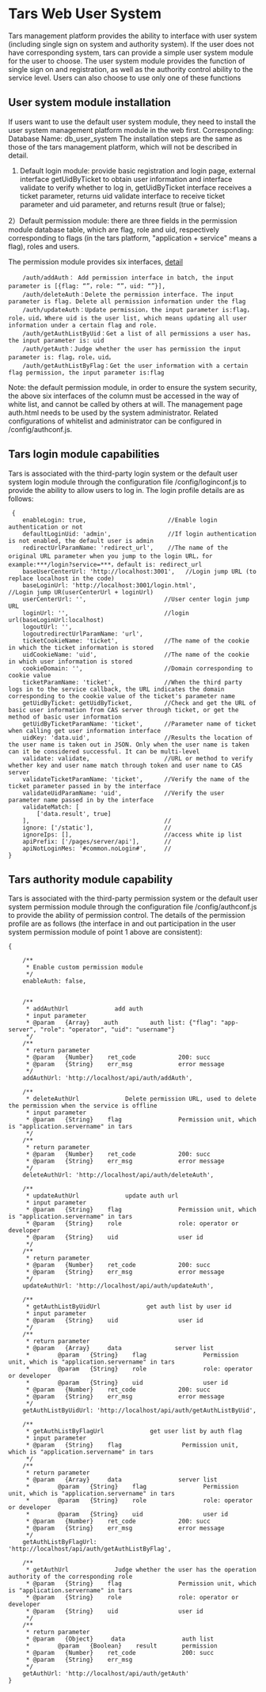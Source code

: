 # Tars Web User System

Tars management platform provides the ability to interface with user system (including single sign on system and authority system). If the user does not have corresponding system, tars can provide a simple user system module for the user to choose. The user system module provides the function of single sign on and registration, as well as the authority control ability to the service level. Users can also choose to use only one of these functions

## User system module installation

If users want to use the default user system module, they need to install the user system management platform module in the web first. Corresponding: Database Name: db\_user\_system 
The installation steps are the same as those of the tars management platform, which will not be described in detail.

1) Default login module: provide basic registration and login page, external interface getUidByTicket to obtain user information and interface validate to verify whether to log in, getUidByTicket interface receives a ticket parameter, returns uid validate interface to receive ticket parameter and uid parameter, and returns result (true or false);

2）Default permission module: there are three fields in the permission module database table, which are flag, role and uid, respectively corresponding to flags (in the tars platform, "application + service" means a flag), roles and users.


The permission module provides six interfaces, [detail](../installation/web.md)

```text
    /auth/addAuth： Add permission interface in batch, the input parameter is [{flag: “”，role: “”，uid: “”}],
    /auth/deleteAuth：Delete the permission interface. The input parameter is flag. Delete all permission information under the flag
    /auth/updateAuth：Update permission，the input parameter is:flag，role，uid，Where uid is the user list, which means updating all user information under a certain flag and role.
    /auth/getAuthListByUid：Get a list of all permissions a user has，the input parameter is: uid
    /auth/getAuth：Judge whether the user has permission the input parameter is: flag，role，uid。
    /auth/getAuthListByFlag：Get the user information with a certain flag permission, the input parameter is:flag
```

Note: the default permission module, in order to ensure the system security, the above six interfaces of the column must be accessed in the way of white list, and cannot be called by others at will. The management page auth.html needs to be used by the system administrator. Related configurations of whitelist and administrator can be configured in /config/authconf.js.

## Tars login module capabilities

Tars is associated with the third-party login system or the default user system login module through the configuration file /config/loginconf.js to provide the ability to allow users to log in. The login profile details are as follows:

```text
 {
    enableLogin: true,                       //Enable login authentication or not
    defaultLoginUid: 'admin',                //If login authentication is not enabled, the default user is admin
    redirectUrlParamName: 'redirect_url',    //The name of the original URL parameter when you jump to the login URL，for example:***/login?service=***，default is: redirect_url
    baseUserCenterUrl: 'http://localhost:3001',   //Login jump URL (to replace localhost in the code)
    baseLoginUrl: 'http://localhost:3001/login.html',                 //Login jump UR(userCenterUrl + loginUrl)
    userCenterUrl: '',                      //User center login jump URL
    loginUrl: '',                           //login url(baseLoginUrl:localhost)
    logoutUrl: '',
    logoutredirectUrlParamName: 'url',
    ticketCookieName: 'ticket',             //The name of the cookie in which the ticket information is stored
    uidCookieName: 'uid',                   //The name of the cookie in which user information is stored
    cookieDomain: '',                       //Domain corresponding to cookie value
    ticketParamName: 'ticket',              //When the third party logs in to the service callback, the URL indicates the domain corresponding to the cookie value of the ticket's parameter name
    getUidByTicket: getUidByTicket,         //Check and get the URL of basic user information from CAS server through ticket, or get the method of basic user information
    getUidByTicketParamName: 'ticket',      //Parameter name of ticket when calling get user information interface
    uidKey: 'data.uid',                     //Results the location of the user name is taken out in JSON. Only when the user name is taken can it be considered successful. It can be multi-level
    validate: validate,                     //URL or method to verify whether key and user name match through token and user name to CAS server
    validateTicketParamName: 'ticket',      //Verify the name of the ticket parameter passed in by the interface
    validateUidParamName: 'uid',            //Verify the user parameter name passed in by the interface
    validateMatch: [
        ['data.result', true]
    ],                                      //
    ignore: ['/static'],                    //
    ignoreIps: [],                          //access white ip list
    apiPrefix: ['/pages/server/api'],       //
    apiNotLoginMes: '#common.noLogin#',     //
}
```

## Tars authority module capability

Tars is associated with the third-party permission system or the default user system permission module through the configuration file /config/authconf.js to provide the ability of permission control. The details of the permission profile are as follows (the interface in and out participation in the user system permission module of point 1 above are consistent):

```text
{

    /**
     * Enable custom permission module
     */
    enableAuth: false,

    
    /**
     * addAuthUrl             add auth
     * input parameter 
     * @param   {Array}    auth         auth list: {"flag": "app-server", "role": "operator", "uid": "username"}
     */
    /**
     * return parameter
     * @param   {Number}    ret_code            200: succ
     * @param   {String}    err_msg             error message
     */
    addAuthUrl: 'http://localhost/api/auth/addAuth',

    /**
     * deleteAuthUrl             Delete permission URL, used to delete the permission when the service is offline
     * input parameter
     * @param   {String}    flag                Permission unit, which is "application.servername" in tars
     */
    /**
     * return parameter
     * @param   {Number}    ret_code            200: succ
     * @param   {String}    err_msg             error message
     */
    deleteAuthUrl: 'http://localhost/api/auth/deleteAuth',

    /**
     * updateAuthUrl             update auth url
     * input parameter
     * @param   {String}    flag                Permission unit, which is "application.servername" in tars
     * @param   {String}    role                role: operator or developer
     * @param   {String}    uid                 user id
     */
    /**
     * return parameter
     * @param   {Number}    ret_code            200: succ
     * @param   {String}    err_msg             error message
     */
    updateAuthUrl: 'http://localhost/api/auth/updateAuth',

    /**
     * getAuthListByUidUrl             get auth list by user id
     * input parameter
     * @param   {String}    uid                 user id
     */
    /**
     * return parameter
     * @param   {Array}     data               server list
     *        @param   {String}    flag                Permission unit, which is "application.servername" in tars
     *        @param   {String}    role                role: operator or developer
     *        @param   {String}    uid                 user id
     * @param   {Number}    ret_code            200: succ
     * @param   {String}    err_msg             error message
     */
    getAuthListByUidUrl: 'http://localhost/api/auth/getAuthListByUid',

    /**
     * getAuthListByFlagUrl             get user list by auth flag
     * input parameter
     * @param   {String}    flag                 Permission unit, which is "application.servername" in tars
     */
    /**
     * return parameter
     * @param   {Array}     data                server list
     *        @param   {String}    flag                Permission unit, which is "application.servername" in tars
     *        @param   {String}    role                role: operator or developer
     *        @param   {String}    uid                 user id
     * @param   {Number}    ret_code            200: succ
     * @param   {String}    err_msg             error message
     */
    getAuthListByFlagUrl: 'http://localhost/api/auth/getAuthListByFlag',

    /**
     * getAuthUrl             Judge whether the user has the operation authority of the corresponding role
     * @param   {String}    flag                Permission unit, which is "application.servername" in tars
     * @param   {String}    role                role: operator or developer
     * @param   {String}    uid                 user id
     */
    /**
     * return parameter
     * @param   {Object}     data                auth list
     *        @param   {Boolean}    result       permission
     * @param   {Number}    ret_code             200: succ 
     * @param   {String}    err_msg             
     */
    getAuthUrl: 'http://localhost/api/auth/getAuth'
}
```

